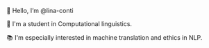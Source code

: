 👋 Hello, I’m @lina-conti

:seedling: I'm a student in Computational linguistics.

:books: I'm especially interested in machine translation and ethics in NLP.
